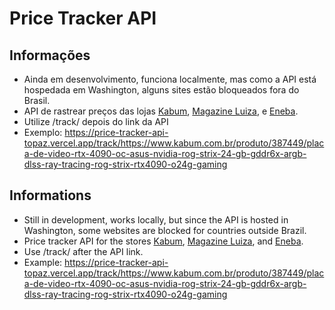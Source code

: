 # Price Tracker API

## Informações

- Ainda em desenvolvimento, funciona localmente, mas como a API está hospedada em Washington, alguns sites estão bloqueados fora do Brasil.
- API de rastrear preços das lojas [Kabum](https://www.kabum.com.br), [Magazine Luiza](https://www.magazineluiza.com.br), e [Eneba](https://www.eneba.com).
- Utilize /track/<url> depois do link da API
- Exemplo: https://price-tracker-api-topaz.vercel.app/track/https://www.kabum.com.br/produto/387449/placa-de-video-rtx-4090-oc-asus-nvidia-rog-strix-24-gb-gddr6x-argb-dlss-ray-tracing-rog-strix-rtx4090-o24g-gaming

## Informations

- Still in development, works locally, but since the API is hosted in Washington, some websites are blocked for countries outside Brazil.
- Price tracker API for the stores [Kabum](https://www.kabum.com.br), [Magazine Luiza](https://www.magazineluiza.com.br), and [Eneba](https://www.eneba.com).
- Use /track/<url> after the API link.
- Example: https://price-tracker-api-topaz.vercel.app/track/https://www.kabum.com.br/produto/387449/placa-de-video-rtx-4090-oc-asus-nvidia-rog-strix-24-gb-gddr6x-argb-dlss-ray-tracing-rog-strix-rtx4090-o24g-gaming
